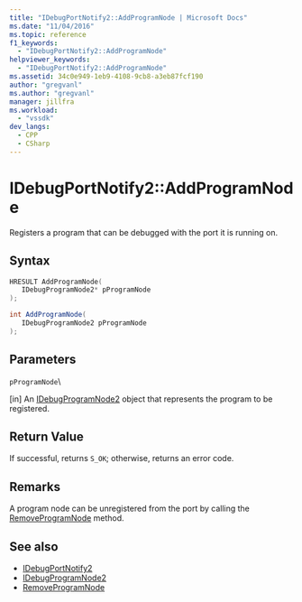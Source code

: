 ```yaml
---
title: "IDebugPortNotify2::AddProgramNode | Microsoft Docs"
ms.date: "11/04/2016"
ms.topic: reference
f1_keywords:
  - "IDebugPortNotify2::AddProgramNode"
helpviewer_keywords:
  - "IDebugPortNotify2::AddProgramNode"
ms.assetid: 34c0e949-1eb9-4108-9cb8-a3eb87fcf190
author: "gregvanl"
ms.author: "gregvanl"
manager: jillfra
ms.workload:
  - "vssdk"
dev_langs:
  - CPP
  - CSharp
---
```

# IDebugPortNotify2::AddProgramNode
Registers a program that can be debugged with the port it is running on.

## Syntax

```cpp
HRESULT AddProgramNode( 
   IDebugProgramNode2* pProgramNode
);
```

```csharp
int AddProgramNode( 
   IDebugProgramNode2 pProgramNode
);
```

## Parameters
 `pProgramNode`\

 [in] An [IDebugProgramNode2](../../../extensibility/debugger/reference/idebugprogramnode2.md) object that represents the program to be registered.

## Return Value
 If successful, returns `S_OK`; otherwise, returns an error code.

## Remarks
 A program node can be unregistered from the port by calling the [RemoveProgramNode](../../../extensibility/debugger/reference/idebugportnotify2-removeprogramnode.md) method.

## See also
- [IDebugPortNotify2](../../../extensibility/debugger/reference/idebugportnotify2.md)
- [IDebugProgramNode2](../../../extensibility/debugger/reference/idebugprogramnode2.md)
- [RemoveProgramNode](../../../extensibility/debugger/reference/idebugportnotify2-removeprogramnode.md)